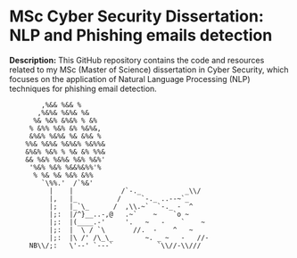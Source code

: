 # MSc Cyber Security Dissertation: NLP and Phishing emails detection

**Description:**
This GitHub repository contains the code and resources related to my MSc (Master of Science) dissertation in Cyber Security, which focuses on the application of Natural Language Processing (NLP) techniques for phishing email detection.




            ,%&& %&& %
           ,%&%& %&%& %&
          %& %&% &%&% % &%
         % &%% %&% &% %&%&,
         &%&% %&%& %& &%& %
        %%& %&%& %&%&% %&%%&
        &%&% %&% % %& &% %%&
        && %&% %&%& %&% %&%'
         '%&% %&% %&&%&%%'%
          % %& %& %&% &%%
            `\%%.'  /`%&'
              |    |            /`-._           _\\/
              |,   |_          /     `-._ ..--~`_
              |;   |_`\_      /  ,\\.~`  `-._ -  ^
              |;:  |/^}__..-,@   .~`    ~    `o ~
              |;:  |(____.-'     '.   ~   -    `    ~
              |;:  |  \ / `\       //.  -    ^   ~
              |;:  |\ /' /\_\_        ~. _ ~   -   //-
         NB\\/;:   \'--' `---`           `\\//-\\///








